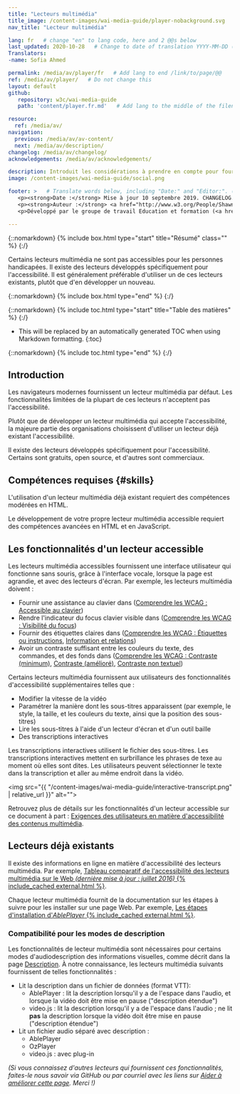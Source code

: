 ```yaml
---
title: "Lecteurs multimédia"
title_image: /content-images/wai-media-guide/player-nobackground.svg
nav_title: "Lecteur multimédia"

lang: fr   # change "en" to lang code, here and 2 @@s below
last_updated: 2020-10-28   # Change to date of translation YYYY-MM-DD (month in middle)
Translators:
-name: Sofia Ahmed

permalink: /media/av/player/fr   # Add lang to end /link/to/page/@@
ref: /media/av/player/   # Do not change this
layout: default
github:
   repository: w3c/wai-media-guide
   path: 'content/player.fr.md'   # Add lang to the middle of the filename, e.g., index.@@.md

resource:
  ref: /media/av/
navigation:
  previous: /media/av/av-content/
  next: /media/av/description/
changelog: /media/av/changelog/
acknowledgements: /media/av/acknowledgements/

description: Introduit les considérations à prendre en compte pour fournir un lecteur multimédia qui accepte l'accessibilité.
image: /content-images/wai-media-guide/social.png

footer: >   # Translate words below, including "Date:" and "Editor:". (Do not update the date.)
   <p><strong>Date :</strong> Mise à jour 10 septembre 2019. CHANGELOG.</p>
   <p><strong>Auteur :</strong> <a href="http://www.w3.org/People/Shawn">Shawn Lawton Henry</a>. ACKNOWLEDGEMENTS : liste les contributeurs et les crédits.</p>
   <p>Développé par le groupe de travail Education et formation (<a href="http://www.w3.org/WAI/EO/">EOWG</a>). Rédigé initialement dans le cadre du projet <a href="https://www.w3.org/WAI/WCAGTA/">WCAG TA</a> financé par le <abbr title="United States">U.S.</abbr> Access Board. Révisé dans le cadre du projet <a href="https://www.w3.org/WAI/expand-access/">WAI Expanding Acess</a> financé par la fondation Ford.</p>

---
```


{::nomarkdown}
{% include box.html type="start" title="Résumé" class="" %}
{:/}

Certains lecteurs multimédia ne sont pas accessibles pour les personnes handicapées. Il existe des lecteurs développés spécifiquement pour l'accessibilité. Il est généralement préférable d'utiliser un de ces lecteurs existants, plutôt que d'en développer un nouveau.

{::nomarkdown}
{% include box.html type="end" %}
{:/}

{::nomarkdown}
{% include toc.html type="start" title="Table des matières" %}
{:/}

- This will be replaced by an automatically generated TOC when using Markdown formatting.
{:toc}

{::nomarkdown}
{% include toc.html type="end" %}
{:/}

## Introduction

Les navigateurs modernes fournissent un lecteur multimédia par défaut. Les fonctionnalités limitées de la plupart de ces lecteurs n'acceptent pas l'accessibilité.

Plutôt que de développer un lecteur multimédia qui accepte l'accessibilité, la majeure partie des organisations choisissent d'utiliser un lecteur déjà existant  l'accessibilité.

Il existe des lecteurs développés spécifiquement pour l'accessibilité. Certains sont gratuits, open source, et d'autres sont commerciaux.

## Compétences requises {#skills}

L'utilisation d'un lecteur multimédia déjà existant requiert des compétences modérées en HTML.

Le développement de votre propre lecteur multimédia accessible requiert des compétences avancées en HTML et en JavaScript.

## Les fonctionnalités d'un lecteur accessible

Les lecteurs multimédia accessibles fournissent une interface utilisateur qui fonctionne sans souris, grâce à l'interface vocale, lorsque la page est agrandie, et avec des lecteurs d'écran. Par exemple, les lecteurs multimédia doivent :
* Fournir une assistance au clavier dans ([Comprendre les WCAG : Accessible au clavier](https://www.w3.org/WAI/WCAG21/Understanding/keyboard-accessible))
* Rendre l'indicateur du focus clavier visible dans ([Comprendre les WCAG : Visibilité du focus](https://www.w3.org/WAI/WCAG21/Understanding/focus-visible))
* Fournir des étiquettes claires dans ([Comprendre les WCAG : Étiquettes ou instructions](https://www.w3.org/WAI/WCAG21/Understanding/labels-or-instructions), [Information et relations](https://www.w3.org/WAI/WCAG21/Understanding/info-and-relationships))
* Avoir un contraste suffisant entre les couleurs du texte, des commandes, et des fonds dans ([Comprendre les WCAG : Contraste (minimum)](https://www.w3.org/WAI/WCAG21/Understanding/contrast-minimum), [Contraste (amélioré)](https://www.w3.org/WAI/WCAG21/Understanding/contrast-enhanced), [Contraste non textuel](https://www.w3.org/WAI/WCAG21/Understanding/non-text-contrast.html))

Certains lecteurs multimédia fournissent aux utilisateurs des fonctionnalités d'accessibilité supplémentaires telles que :
* Modifier la vitesse de la vidéo
* Paramétrer la manière dont les sous-titres apparaissent (par exemple, le style, la taille, et les couleurs du texte, ainsi que la position des sous-titres)
* Lire les sous-titres à l'aide d'un lecteur d'écran et d'un outil baille
* Des transcriptions interactives

Les transcriptions interactives utilisent le fichier des sous-titres. Les transcriptions interactives mettent en surbrillance les phrases de texe au moment où elles sont dites. Les utilisateurs peuvent sélectionner le texte dans la transcription et aller au même endroit dans la vidéo.

<img src="{{ "/content-images/wai-media-guide/interactive-transcript.png" | relative_url }}" alt="">

Retrouvez plus de détails sur les fonctionnalités d'un lecteur accessible sur ce document à part : [Exigences des utilisateurs en matière d'accessibilité des contenus multimédia](https://www.w3.org/TR/media-accessibility-reqs/).

## Lecteurs déjà existants

Il existe des informations en ligne en matière d'accessibilité des lecteurs multimédia. Par exemple, [Tableau comparatif de l'accessibilité des lecteurs multimédia sur le Web _(dernière mise à jour : juillet 2016)_ {% include_cached external.html %}](http://kensgists.github.io/apt/).

Chaque lecteur multimédia fournit de la documentation sur les étapes à suivre pour les installer sur une page Web. Par exemple, [Les étapes d'installation d'<em>AblePlayer</em> {% include_cached external.html %}](https://ableplayer.github.io/ableplayer/#setup-step-1-use-html5-doctype).

### Compatibilité pour les modes de description

Les fonctionnalités de lecteur multimédia sont nécessaires pour certains modes d'audiodescription des informations visuelles, comme décrit dans la page [Description](/media/av/description/). À notre connaissance, les lecteurs multimédia suivants fournissent de telles fonctionnalités :
* Lit la description dans un fichier de données (format VTT):
   * AblePlayer : lit la description lorsqu'il y a de l'espace dans l'audio, et lorsque la vidéo doit être mise en pause ("description étendue")
   * video.js : lit la description lorsqu'il y a de l'espace dans l'audio ; ne lit **pas** la description lorsque la vidéo doit être mise en pause ("description étendue")
* Lit un fichier audio séparé avec description :
   * AblePlayer
   * OzPlayer
   * video.js : avec plug-in

_(Si vous connaissez d'autres lecteurs qui fournissent ces fonctionnalités, faites-le nous savoir via GitHub ou par courriel avec les liens sur [Aider à améliorer cette page](#helpimprove). Merci !)_
